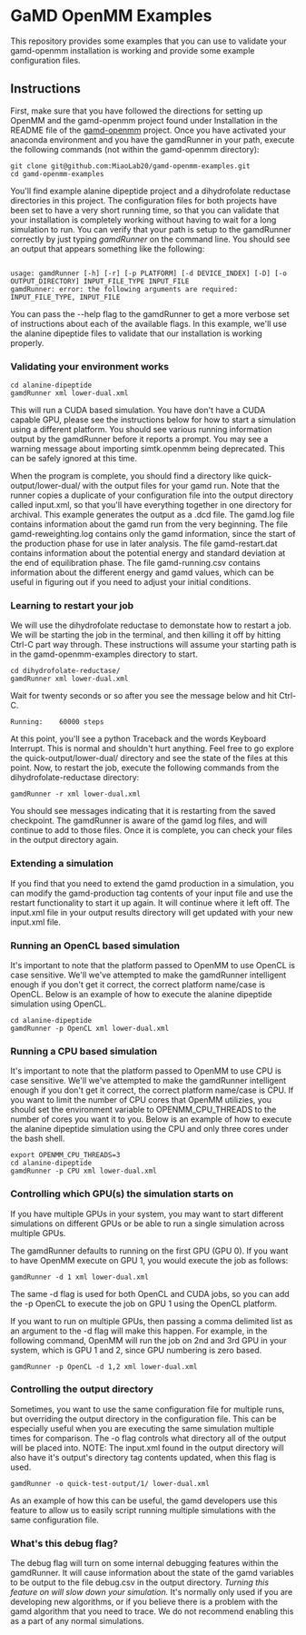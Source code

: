 # GaMD OpenMM Examples

  This repository provides some examples that you can use to validate your gamd-openmm installation is working and provide some example configuration files.

## Instructions

First, make sure that you have followed the directions for setting up OpenMM and the gamd-openmm project found under Installation in the README file of the [gamd-openmm](https://github.com/MiaoLab20/gamd-openmm) project.  Once you have activated your anaconda environment and you have the gamdRunner in your path, execute the following commands (not within the gamd-openmm directory):

```
git clone git@github.com:MiaoLab20/gamd-openmm-examples.git
cd gamd-openmm-examples

```

You'll find example alanine dipeptide project and a dihydrofolate reductase directories in this project.  The configuration files for both projects have been set to have a very short running time, so that you can validate that your installation is completely working without having to wait for a long simulation to run.  You can verify that your path is setup to the gamdRunner correctly by just typing *gamdRunner* on the command line.  You should see an output that appears something like the following:

```

usage: gamdRunner [-h] [-r] [-p PLATFORM] [-d DEVICE_INDEX] [-D] [-o OUTPUT_DIRECTORY] INPUT_FILE_TYPE INPUT_FILE
gamdRunner: error: the following arguments are required: INPUT_FILE_TYPE, INPUT_FILE

```

You can pass the --help flag to the gamdRunner to get a more verbose set of instructions about each of the available flags.  In this example, we'll use the alanine dipeptide files to validate that our installation is working properly.

### Validating your environment works

```
cd alanine-dipeptide
gamdRunner xml lower-dual.xml
```

This will run a CUDA based simulation.  You have don't have a CUDA capable GPU, please see the instructions below for how to start a simulation using a different platform.  You should see various running information output by the gamdRunner before it reports a prompt.  You may see a warning message about importing simtk.openmm being deprecated.  This can be safely ignored at this time.

When the program is complete, you should find a directory like quick-output/lower-dual/ with the output files for your gamd run.  Note that the runner copies a duplicate of your configuration file into the output directory called input.xml, so that you'll have everything together in one directory for archival.  This example generates the output as a .dcd file.  The gamd.log file contains information about the gamd run from the very beginning.  The file gamd-reweighting.log contains only the gamd information, since the start of the production phase for use in later analysis.  The file gamd-restart.dat contains information about the potential energy and standard deviation at the end of equilibration phase.  The file gamd-running.csv contains information about the different energy and gamd values, which can be useful in figuring out if you need to adjust your initial conditions.


### Learning to restart your job

We will use the dihydrofolate reductase to demonstate how to restart a job.  We will be starting the job in the terminal, and then killing it off by hitting Ctrl-C part way through.  These instructions will assume your starting path is in the gamd-openmm-examples directory to start.

```
cd dihydrofolate-reductase/
gamdRunner xml lower-dual.xml
```

Wait for twenty seconds or so after you see the message below and hit Ctrl-C.
```
Running:	60000 steps
```

At this point, you'll see a python Traceback and the words Keyboard Interrupt.  This is normal and shouldn't hurt anything.  Feel free to go explore the quick-output/lower-dual/ directory and see the state of the files at this point.  Now, to restart the job, execute the following commands from the dihydrofolate-reductase directory:

```
gamdRunner -r xml lower-dual.xml
```

You should see messages indicating that it is restarting from the saved checkpoint.  The gamdRunner is aware of the gamd log files, and will continue to add to those files.  Once it is complete, you can check your files in the output directory again.

### Extending a simulation

If you find that you need to extend the gamd production in a simulation, you can modify the gamd-production tag contents of your input file and use the restart functionality to start it up again.  It will continue where it left off.  The input.xml file in your output results directory will get updated with your new input.xml file.


### Running an OpenCL based simulation

It's important to note that the platform passed to OpenMM to use OpenCL is case sensitive.  We'll we've attempted to make the gamdRunner intelligent enough if you don't get it correct, the correct platform name/case is OpenCL.  Below is an example of how to execute the alanine dipeptide simulation using OpenCL.


```
cd alanine-dipeptide
gamdRunner -p OpenCL xml lower-dual.xml
```

### Running a CPU based simulation

It's important to note that the platform passed to OpenMM to use CPU is case sensitive.  We'll we've attempted to make the gamdRunner intelligent enough if you don't get it correct, the correct platform name/case is CPU.  If you want to limit the number of CPU cores that OpenMM utilizies, you should set the environment variable to OPENMM_CPU_THREADS to the number of cores you want it to you.  Below is an example of how to execute the alanine dipeptide simulation using the CPU and only three cores under the bash shell.


```
export OPENMM_CPU_THREADS=3
cd alanine-dipeptide
gamdRunner -p CPU xml lower-dual.xml
```


### Controlling which GPU(s) the simulation starts on

If you have multiple GPUs in your system, you may want to start different simulations on different GPUs or be able to run a single simulation across multiple GPUs.

The gamdRunner defaults to running on the first GPU (GPU 0).  If you want to have OpenMM execute on GPU 1, you would execute the job as follows:

```
gamdRunner -d 1 xml lower-dual.xml
```

The same -d flag is used for both OpenCL and CUDA jobs, so you can add the -p OpenCL to execute the job on GPU 1 using the OpenCL platform.

If you want to run on multiple GPUs, then passing a comma delimited list as an argument to the -d flag will make this happen.  For example, in the following command, OpenMM will run the job on 2nd and 3rd GPU in your system, which is GPU 1 and 2, since GPU numbering is zero based.
```
gamdRunner -p OpenCL -d 1,2 xml lower-dual.xml
```

### Controlling the output directory

Sometimes, you want to use the same configuration file for multiple runs, but overriding the output directory in the configuration file.  This can be especially useful when you are executing the same simulation multiple times for comparison.  The -o flag controls what directory all of the output will be placed into.  NOTE:  The input.xml found in the output directory will also have it's output's directory tag contents updated, when this flag is used.

```
gamdRunner -o quick-test-output/1/ lower-dual.xml
```

As an example of how this can be useful, the gamd developers use this feature to allow us to easily script running multiple simulations with the same configuration file.

### What's this debug flag?

The debug flag will turn on some internal debugging features within the gamdRunner.  It will cause information about the state of the gamd variables to be output to the file debug.csv in the output directory.  *Turning this feature on will slow down your simulation.*  It's normally only used if you are developing new algorithms, or if you believe there is a problem with the gamd algorithm that you need to trace.  We do not recommend enabling this as a part of any normal simulations.

